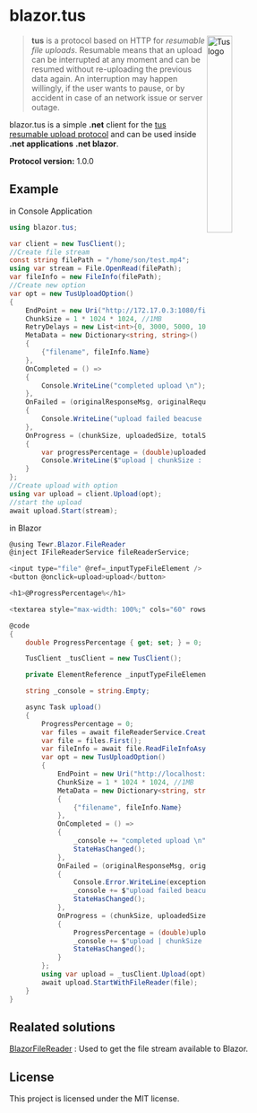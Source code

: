 # blazor.tus

<img alt="Tus logo" src="https://github.com/tus/tus.io/blob/main/public/images/tus1.png?raw=true" width="30%" align="right" />

> **tus** is a protocol based on HTTP for _resumable file uploads_. Resumable
> means that an upload can be interrupted at any moment and can be resumed without
> re-uploading the previous data again. An interruption may happen willingly, if
> the user wants to pause, or by accident in case of an network issue or server
> outage.

blazor.tus is a simple **.net** client for the [tus resumable upload protocol](http://tus.io) and can be used inside **.net applications** **.net blazor**.

**Protocol version:** 1.0.0


## Example

in Console Application

```c#
using blazor.tus;

var client = new TusClient();
//Create file stream
const string filePath = "/home/son/test.mp4";
using var stream = File.OpenRead(filePath);
var fileInfo = new FileInfo(filePath);
//Create new option
var opt = new TusUploadOption()
{
    EndPoint = new Uri("http://172.17.0.3:1080/files"),
    ChunkSize = 1 * 1024 * 1024, //1MB
    RetryDelays = new List<int>{0, 3000, 5000, 10000, 20000},
    MetaData = new Dictionary<string, string>()
    {
        {"filename", fileInfo.Name}
    },
    OnCompleted = () =>
    {
        Console.WriteLine("completed upload \n");
    },
    OnFailed = (originalResponseMsg, originalRequestMsg, errMsg, exception) =>
    {
        Console.WriteLine("upload failed beacuse : {errMsg} \n");
    },
    OnProgress = (chunkSize, uploadedSize, totalSize) =>
    {
        var progressPercentage = (double)uploadedSize / totalSize * 100;
        Console.WriteLine($"upload | chunkSize : {chunkSize} | uploadedSize : {uploadedSize} | total : {totalSize} |  {progressPercentage:F2}\n");
    }
};
//Create upload with option
using var upload = client.Upload(opt);
//start the upload
await upload.Start(stream);   
```

in Blazor

```c#
@using Tewr.Blazor.FileReader
@inject IFileReaderService fileReaderService;

<input type="file" @ref=_inputTypeFileElement />
<button @onclick=upload>upload</button>

<h1>@ProgressPercentage%</h1>

<textarea style="max-width: 100%;" cols="60" rows="20">@_console</textarea>

@code
{   
    double ProgressPercentage { get; set; } = 0;

    TusClient _tusClient = new TusClient();

    private ElementReference _inputTypeFileElement;

    string _console = string.Empty;

    async Task upload()
    {
        ProgressPercentage = 0;
        var files = await fileReaderService.CreateReference(_inputTypeFileElement).EnumerateFilesAsync();
        var file = files.First();
        var fileInfo = await file.ReadFileInfoAsync();
        var opt = new TusUploadOption()
        {
            EndPoint = new Uri("http://localhost:1080/files"),
            ChunkSize = 1 * 1024 * 1024, //1MB 
            MetaData = new Dictionary<string, string>()
            {
                {"filename", fileInfo.Name}
            },
            OnCompleted = () =>
            {
                _console += "completed upload \n";
                StateHasChanged();
            },
            OnFailed = (originalResponseMsg, originalRequestMsg, errMsg, exception) =>
            {
                Console.Error.WriteLine(exception);
                _console += $"upload failed beacuse : {errMsg} \n";
                StateHasChanged();
            },
            OnProgress = (chunkSize, uploadedSize, totalSize) =>
            {
                ProgressPercentage = (double)uploadedSize / totalSize * 100;
                _console += $"upload | chunkSize : {chunkSize} | uploadedSize : {uploadedSize} | total : {totalSize} \n";
                StateHasChanged();
            }
        };
        using var upload = _tusClient.Upload(opt);
        await upload.StartWithFileReader(file);
    }
}
```

## Realated solutions

[BlazorFileReader](https://github.com/Tewr/BlazorFileReader) : Used to get the file stream available to Blazor.

## License

This project is licensed under the MIT license.